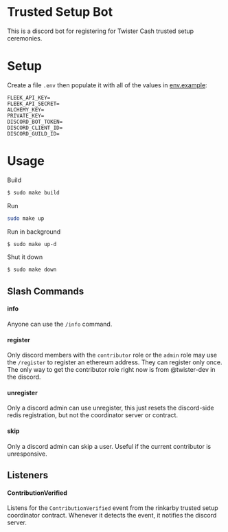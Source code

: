 # Trusted Setup Bot
This is a discord bot for registering for Twister Cash trusted setup ceremonies.

# Setup
Create a file `.env` then populate it with all of the values in [env.example](./env.example):
```text
FLEEK_API_KEY=
FLEEK_API_SECRET=
ALCHEMY_KEY=
PRIVATE_KEY=
DISCORD_BOT_TOKEN=
DISCORD_CLIENT_ID=
DISCORD_GUILD_ID=
```

# Usage
Build
```sh
$ sudo make build
```

Run
```sh
sudo make up
```

Run in background
```sh
$ sudo make up-d
```

Shut it down
```sh
$ sudo make down
```

## Slash Commands

#### info
Anyone can use the `/info` command.

#### register
Only discord members with the `contributor` role or the `admin` role may use the `/register` to register an ethereum address. They can register only once. The only way to get the contributor role right now is from @twister-dev in the discord.

#### unregister
Only a discord admin can use unregister, this just resets the discord-side redis registration, but not the coordinator server or contract.

#### skip
Only a discord admin can skip a user. Useful if the current contributor is unresponsive.

## Listeners

#### ContributionVerified
Listens for the `ContributionVerified` event from the rinkarby trusted setup coordinator contract. Whenever it detects the event, it notifies the discord server.